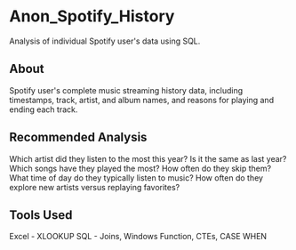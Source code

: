 # Anon_Spotify_History
Analysis of individual Spotify user's data using SQL.

## About
Spotify user's complete music streaming history data, including timestamps, track, artist, and album names, and reasons for playing and ending each track.

## Recommended Analysis
Which artist did they listen to the most this year? Is it the same as last year?
Which songs have they played the most? How often do they skip them?
What time of day do they typically listen to music?
How often do they explore new artists versus replaying favorites?

## Tools Used
Excel - XLOOKUP 
SQL - Joins, Windows Function, CTEs, CASE WHEN
